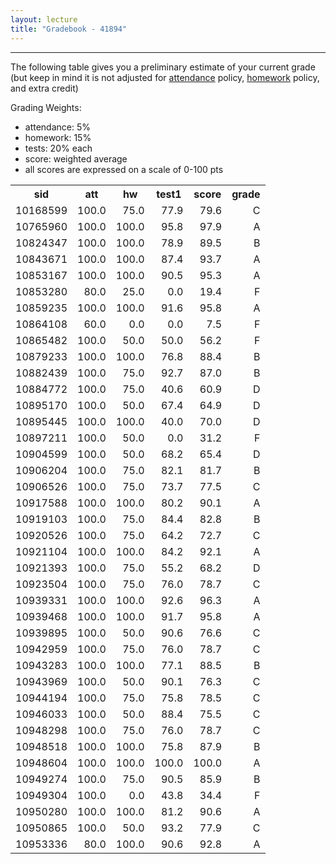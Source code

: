 ```yaml
---
layout: lecture
title: "Gradebook - 41894"
---
```


-----

The following table gives you a preliminary estimate of your current grade (but keep in mind it is not adjusted for <a href="../syllabus#attendance-policy">attendance</a> policy, <a href="../syllabus#hw-policy">homework</a> policy, and extra credit)

Grading Weights:

- attendance: 5%
- homework: 15%
- tests: 20% each
- score: weighted average
- all scores are expressed on a scale of 0-100 pts

<!-- html table generated in R 3.3.1 by xtable 1.8-2 package -->
<!-- Sun Sep 25 12:01:43 2016 -->
<table >
<tr> <th> sid </th> <th> att </th> <th> hw </th> <th> test1 </th> <th> score </th> <th> grade </th>  </tr>
  <tr> <td align="right"> 10168599 </td> <td align="right"> 100.0 </td> <td align="right"> 75.0 </td> <td align="right"> 77.9 </td> <td align="right"> 79.6 </td> <td align="right"> C </td> </tr>
  <tr> <td align="right"> 10765960 </td> <td align="right"> 100.0 </td> <td align="right"> 100.0 </td> <td align="right"> 95.8 </td> <td align="right"> 97.9 </td> <td align="right"> A </td> </tr>
  <tr> <td align="right"> 10824347 </td> <td align="right"> 100.0 </td> <td align="right"> 100.0 </td> <td align="right"> 78.9 </td> <td align="right"> 89.5 </td> <td align="right"> B </td> </tr>
  <tr> <td align="right"> 10843671 </td> <td align="right"> 100.0 </td> <td align="right"> 100.0 </td> <td align="right"> 87.4 </td> <td align="right"> 93.7 </td> <td align="right"> A </td> </tr>
  <tr> <td align="right"> 10853167 </td> <td align="right"> 100.0 </td> <td align="right"> 100.0 </td> <td align="right"> 90.5 </td> <td align="right"> 95.3 </td> <td align="right"> A </td> </tr>
  <tr> <td align="right"> 10853280 </td> <td align="right"> 80.0 </td> <td align="right"> 25.0 </td> <td align="right"> 0.0 </td> <td align="right"> 19.4 </td> <td align="right"> F </td> </tr>
  <tr> <td align="right"> 10859235 </td> <td align="right"> 100.0 </td> <td align="right"> 100.0 </td> <td align="right"> 91.6 </td> <td align="right"> 95.8 </td> <td align="right"> A </td> </tr>
  <tr> <td align="right"> 10864108 </td> <td align="right"> 60.0 </td> <td align="right"> 0.0 </td> <td align="right"> 0.0 </td> <td align="right"> 7.5 </td> <td align="right"> F </td> </tr>
  <tr> <td align="right"> 10865482 </td> <td align="right"> 100.0 </td> <td align="right"> 50.0 </td> <td align="right"> 50.0 </td> <td align="right"> 56.2 </td> <td align="right"> F </td> </tr>
  <tr> <td align="right"> 10879233 </td> <td align="right"> 100.0 </td> <td align="right"> 100.0 </td> <td align="right"> 76.8 </td> <td align="right"> 88.4 </td> <td align="right"> B </td> </tr>
  <tr> <td align="right"> 10882439 </td> <td align="right"> 100.0 </td> <td align="right"> 75.0 </td> <td align="right"> 92.7 </td> <td align="right"> 87.0 </td> <td align="right"> B </td> </tr>
  <tr> <td align="right"> 10884772 </td> <td align="right"> 100.0 </td> <td align="right"> 75.0 </td> <td align="right"> 40.6 </td> <td align="right"> 60.9 </td> <td align="right"> D </td> </tr>
  <tr> <td align="right"> 10895170 </td> <td align="right"> 100.0 </td> <td align="right"> 50.0 </td> <td align="right"> 67.4 </td> <td align="right"> 64.9 </td> <td align="right"> D </td> </tr>
  <tr> <td align="right"> 10895445 </td> <td align="right"> 100.0 </td> <td align="right"> 100.0 </td> <td align="right"> 40.0 </td> <td align="right"> 70.0 </td> <td align="right"> D </td> </tr>
  <tr> <td align="right"> 10897211 </td> <td align="right"> 100.0 </td> <td align="right"> 50.0 </td> <td align="right"> 0.0 </td> <td align="right"> 31.2 </td> <td align="right"> F </td> </tr>
  <tr> <td align="right"> 10904599 </td> <td align="right"> 100.0 </td> <td align="right"> 50.0 </td> <td align="right"> 68.2 </td> <td align="right"> 65.4 </td> <td align="right"> D </td> </tr>
  <tr> <td align="right"> 10906204 </td> <td align="right"> 100.0 </td> <td align="right"> 75.0 </td> <td align="right"> 82.1 </td> <td align="right"> 81.7 </td> <td align="right"> B </td> </tr>
  <tr> <td align="right"> 10906526 </td> <td align="right"> 100.0 </td> <td align="right"> 75.0 </td> <td align="right"> 73.7 </td> <td align="right"> 77.5 </td> <td align="right"> C </td> </tr>
  <tr> <td align="right"> 10917588 </td> <td align="right"> 100.0 </td> <td align="right"> 100.0 </td> <td align="right"> 80.2 </td> <td align="right"> 90.1 </td> <td align="right"> A </td> </tr>
  <tr> <td align="right"> 10919103 </td> <td align="right"> 100.0 </td> <td align="right"> 75.0 </td> <td align="right"> 84.4 </td> <td align="right"> 82.8 </td> <td align="right"> B </td> </tr>
  <tr> <td align="right"> 10920526 </td> <td align="right"> 100.0 </td> <td align="right"> 75.0 </td> <td align="right"> 64.2 </td> <td align="right"> 72.7 </td> <td align="right"> C </td> </tr>
  <tr> <td align="right"> 10921104 </td> <td align="right"> 100.0 </td> <td align="right"> 100.0 </td> <td align="right"> 84.2 </td> <td align="right"> 92.1 </td> <td align="right"> A </td> </tr>
  <tr> <td align="right"> 10921393 </td> <td align="right"> 100.0 </td> <td align="right"> 75.0 </td> <td align="right"> 55.2 </td> <td align="right"> 68.2 </td> <td align="right"> D </td> </tr>
  <tr> <td align="right"> 10923504 </td> <td align="right"> 100.0 </td> <td align="right"> 75.0 </td> <td align="right"> 76.0 </td> <td align="right"> 78.7 </td> <td align="right"> C </td> </tr>
  <tr> <td align="right"> 10939331 </td> <td align="right"> 100.0 </td> <td align="right"> 100.0 </td> <td align="right"> 92.6 </td> <td align="right"> 96.3 </td> <td align="right"> A </td> </tr>
  <tr> <td align="right"> 10939468 </td> <td align="right"> 100.0 </td> <td align="right"> 100.0 </td> <td align="right"> 91.7 </td> <td align="right"> 95.8 </td> <td align="right"> A </td> </tr>
  <tr> <td align="right"> 10939895 </td> <td align="right"> 100.0 </td> <td align="right"> 50.0 </td> <td align="right"> 90.6 </td> <td align="right"> 76.6 </td> <td align="right"> C </td> </tr>
  <tr> <td align="right"> 10942959 </td> <td align="right"> 100.0 </td> <td align="right"> 75.0 </td> <td align="right"> 76.0 </td> <td align="right"> 78.7 </td> <td align="right"> C </td> </tr>
  <tr> <td align="right"> 10943283 </td> <td align="right"> 100.0 </td> <td align="right"> 100.0 </td> <td align="right"> 77.1 </td> <td align="right"> 88.5 </td> <td align="right"> B </td> </tr>
  <tr> <td align="right"> 10943969 </td> <td align="right"> 100.0 </td> <td align="right"> 50.0 </td> <td align="right"> 90.1 </td> <td align="right"> 76.3 </td> <td align="right"> C </td> </tr>
  <tr> <td align="right"> 10944194 </td> <td align="right"> 100.0 </td> <td align="right"> 75.0 </td> <td align="right"> 75.8 </td> <td align="right"> 78.5 </td> <td align="right"> C </td> </tr>
  <tr> <td align="right"> 10946033 </td> <td align="right"> 100.0 </td> <td align="right"> 50.0 </td> <td align="right"> 88.4 </td> <td align="right"> 75.5 </td> <td align="right"> C </td> </tr>
  <tr> <td align="right"> 10948298 </td> <td align="right"> 100.0 </td> <td align="right"> 75.0 </td> <td align="right"> 76.0 </td> <td align="right"> 78.7 </td> <td align="right"> C </td> </tr>
  <tr> <td align="right"> 10948518 </td> <td align="right"> 100.0 </td> <td align="right"> 100.0 </td> <td align="right"> 75.8 </td> <td align="right"> 87.9 </td> <td align="right"> B </td> </tr>
  <tr> <td align="right"> 10948604 </td> <td align="right"> 100.0 </td> <td align="right"> 100.0 </td> <td align="right"> 100.0 </td> <td align="right"> 100.0 </td> <td align="right"> A </td> </tr>
  <tr> <td align="right"> 10949274 </td> <td align="right"> 100.0 </td> <td align="right"> 75.0 </td> <td align="right"> 90.5 </td> <td align="right"> 85.9 </td> <td align="right"> B </td> </tr>
  <tr> <td align="right"> 10949304 </td> <td align="right"> 100.0 </td> <td align="right"> 0.0 </td> <td align="right"> 43.8 </td> <td align="right"> 34.4 </td> <td align="right"> F </td> </tr>
  <tr> <td align="right"> 10950280 </td> <td align="right"> 100.0 </td> <td align="right"> 100.0 </td> <td align="right"> 81.2 </td> <td align="right"> 90.6 </td> <td align="right"> A </td> </tr>
  <tr> <td align="right"> 10950865 </td> <td align="right"> 100.0 </td> <td align="right"> 50.0 </td> <td align="right"> 93.2 </td> <td align="right"> 77.9 </td> <td align="right"> C </td> </tr>
  <tr> <td align="right"> 10953336 </td> <td align="right"> 80.0 </td> <td align="right"> 100.0 </td> <td align="right"> 90.6 </td> <td align="right"> 92.8 </td> <td align="right"> A </td> </tr>
   </table>
